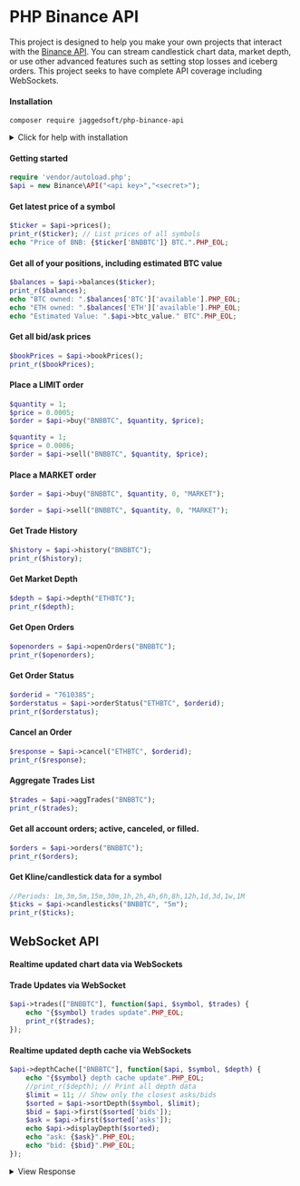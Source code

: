 # PHP Binance API
This project is designed to help you make your own projects that interact with the [Binance API](https://www.binance.com/restapipub.html). You can stream candlestick chart data, market depth, or use other advanced features such as setting stop losses and iceberg orders. This project seeks to have complete API coverage including WebSockets.

#### Installation
```
composer require jaggedsoft/php-binance-api
```
<details>
 <summary>Click for help with installation</summary>

## Install Composer
If the above step didn't work, install composer and try again.
#### Debian / Ubuntu
```
sudo apt-get install curl php5-cli git
curl -sS https://getcomposer.org/installer | sudo php -- --install-dir=/usr/local/bin --filename=composer
```
Composer not found? Use this command instead:
```
php composer.phar require "jaggedsoft/php-binance-api @dev"
```

#### Windows:
[Download installer for Windows](https://getcomposer.org/doc/00-intro.md#installation-windows)



</details>

#### Getting started
```php
require 'vendor/autoload.php';
$api = new Binance\API("<api key>","<secret>");
```

#### Get latest price of a symbol
```php
$ticker = $api->prices();
print_r($ticker); // List prices of all symbols
echo "Price of BNB: {$ticker['BNBBTC']} BTC.".PHP_EOL;
```

#### Get all of your positions, including estimated BTC value
```php
$balances = $api->balances($ticker);
print_r($balances);
echo "BTC owned: ".$balances['BTC']['available'].PHP_EOL;
echo "ETH owned: ".$balances['ETH']['available'].PHP_EOL;
echo "Estimated Value: ".$api->btc_value." BTC".PHP_EOL;
```

#### Get all bid/ask prices
```php
$bookPrices = $api->bookPrices();
print_r($bookPrices);
```

#### Place a LIMIT order
```php
$quantity = 1;
$price = 0.0005;
$order = $api->buy("BNBBTC", $quantity, $price);
```

```php
$quantity = 1;
$price = 0.0006;
$order = $api->sell("BNBBTC", $quantity, $price);
```

#### Place a MARKET order
```php
$order = $api->buy("BNBBTC", $quantity, 0, "MARKET");
```

```php
$order = $api->sell("BNBBTC", $quantity, 0, "MARKET");
```

#### Get Trade History
```php
$history = $api->history("BNBBTC");
print_r($history);
```

#### Get Market Depth
```php
$depth = $api->depth("ETHBTC");
print_r($depth);
```

#### Get Open Orders
```php
$openorders = $api->openOrders("BNBBTC");
print_r($openorders);
```

#### Get Order Status
```php
$orderid = "7610385";
$orderstatus = $api->orderStatus("ETHBTC", $orderid);
print_r($orderstatus);
```

#### Cancel an Order
```php
$response = $api->cancel("ETHBTC", $orderid);
print_r($response);
```

#### Aggregate Trades List
```php
$trades = $api->aggTrades("BNBBTC");
print_r($trades);
```

#### Get all account orders; active, canceled, or filled.
```php
$orders = $api->orders("BNBBTC");
print_r($orders);
```

#### Get Kline/candlestick data for a symbol
```php
//Periods: 1m,3m,5m,15m,30m,1h,2h,4h,6h,8h,12h,1d,3d,1w,1M
$ticks = $api->candlesticks("BNBBTC", "5m");
print_r($ticks);
```

## WebSocket API

#### Realtime updated chart data via WebSockets


#### Trade Updates via WebSocket
```php
$api->trades(["BNBBTC"], function($api, $symbol, $trades) {
    echo "{$symbol} trades update".PHP_EOL;
    print_r($trades);
});
```


#### Realtime updated depth cache via WebSockets
```php
$api->depthCache(["BNBBTC"], function($api, $symbol, $depth) {
	echo "{$symbol} depth cache update".PHP_EOL;
	//print_r($depth); // Print all depth data
	$limit = 11; // Show only the closest asks/bids
	$sorted = $api->sortDepth($symbol, $limit);
	$bid = $api->first($sorted['bids']);
	$ask = $api->first($sorted['asks']);
	echo $api->displayDepth($sorted);
	echo "ask: {$ask}".PHP_EOL;
	echo "bid: {$bid}".PHP_EOL;
});
```
<details>
 <summary>View Response</summary>

```
asks:
0.00020649      1,194      0.24654906
0.00020600        375      0.07725000
0.00020586          4      0.00823440
0.00020576          1      0.00205760
0.00020564        226      0.04647464
0.00020555         38      0.00781090
0.00020552         98      0.02014096
0.00020537        121      0.02484977
0.00020520         46      0.09439200
0.00020519         29      0.05950510
0.00020518        311      0.06381098
bids:
0.00022258      5,142      1.14450636
0.00020316          7      0.00142212
0.00020315         82      0.01665830
0.00020314         16      0.00325024
0.00020313        512      0.10400256
0.00020238          5      0.01011900
0.00020154      1,207      0.24325878
0.00020151          1      0.02015100
0.00020150          3      0.60450000
0.00020140        217      0.04370380
0.00020135          1      0.02013500
ask: 0.00020518
bid: 0.00022258

```
</details>
